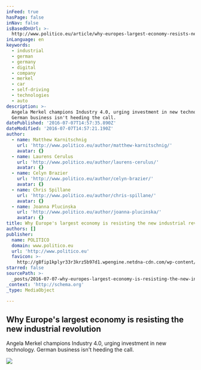 ```yaml
---
inFeed: true
hasPage: false
inNav: false
isBasedOnUrl: >-
  http://www.politico.eu/article/why-europes-largest-economy-resists-new-industrial-revolution-factories-of-the-future-special-report/?utm_content=bufferd4822&utm_medium=social&utm_source=twitter.com&utm_campaign=buffer
inLanguage: en
keywords:
  - industrial
  - german
  - germany
  - digital
  - company
  - merkel
  - car
  - self-driving
  - technologies
  - auto
description: >-
  Angela Merkel champions Industry 4.0, urging investment in new technology.
  German business isn't heeding the call. 
datePublished: '2016-07-07T14:57:35.890Z'
dateModified: '2016-07-07T14:57:21.190Z'
author:
  - name: Matthew Karnitschnig
    url: 'http://www.politico.eu/author/matthew-karnitschnig/'
    avatar: {}
  - name: Laurens Cerulus
    url: 'http://www.politico.eu/author/laurens-cerulus/'
    avatar: {}
  - name: Celyn Brazier
    url: 'http://www.politico.eu/author/celyn-brazier/'
    avatar: {}
  - name: Chris Spillane
    url: 'http://www.politico.eu/author/chris-spillane/'
    avatar: {}
  - name: Joanna Plucinska
    url: 'http://www.politico.eu/author/joanna-plucinska/'
    avatar: {}
title: Why Europe's largest economy is resisting the new industrial revolution
authors: []
publisher:
  name: POLITICO
  domain: www.politico.eu
  url: 'http://www.politico.eu'
  favicon: >-
    http://g8fip1kplyr33r3krz5b97d1.wpengine.netdna-cdn.com/wp-content/themes/politico-eu/static/images/favicon/favicon.ico
starred: false
sourcePath: >-
  _posts/2016-07-07-why-europes-largest-economy-is-resisting-the-new-industrial.md
_context: 'http://schema.org'
_type: MediaObject

---
```

<article style=""><h1>Why Europe's largest economy is resisting the new industrial revolution</h1><p>Angela Merkel champions Industry 4.0, urging investment in new technology. German business isn't heeding the call. </p><img src="https://imgflo.herokuapp.com/graph/vahj1ThiexotieMo/0710bd1d369187402fc2a35645ca15dd/croprotate.jpg?cropheight=628&amp;cropwidth=1181&amp;degrees=0&amp;input=http%3A%2F%2Fwww.politico.eu%2Fwp-content%2Fuploads%2F2016%2F06%2Ffactoryb-1200x628.jpg&amp;x=9&amp;y=0" /></article>